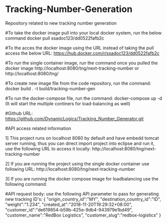 # Tracking-Number-Generation
Repository related to new tracking number generation

#To take the docker image pull into your local docker system, run the below command
docker pull ssadoc123/dd0522fafb2c

#To the acces the docker image using the URL instead of taking the pull access the below URL: https://hub.docker.com/r/ssadoc123/dd0522fafb2c

#To run the single container image, run the command once you pulled the docker image http://localhost:8080/tng/next-tracking-number or http://localhost:8080/tng/<pulled-docker-image-id>

#To create new image file from the code repository, run the command: docker build . -t build/tracking-number-gen 

#To run the docker-compose file, run the command: docker-compose up -d (It will start the multiple continers for load-balancing as well)

#Github URL: https://github.com/DynamicLogics/Tracking_Number_Generator.git


#API access related information

1] This project runs on localhost 8080 by default and have embedd tomcat server running, thus you can direct import project into eclipse and run it, use the following URL to access it locally:
http://localhost:8080/tng/next-tracking-number

2] If you are running the project using the single docker container use following URL:
http://localhost:8080/tng/next-tracking-number

3] If you are running the docker compose image for loadbalancing use the following command:


#API request body:
use the following API parameter to pass for generating new tracking ID's:
{
	"origin_country_id":"MY",
	"destination_country_id":"ID",
	"weight":"1.234",
	"created_at":"2018-11-20T19:29:32+08:00",
	"customer_id":"de619854-b59b-425e-9db4-943979e1bd49",
	"customer_name":"RedBox Logistics",
	"customer_slug":"redbox-logistics"
}

